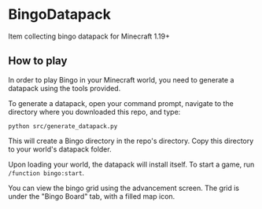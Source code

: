 # BingoDatapack

Item collecting bingo datapack for Minecraft 1.19+

## How to play

In order to play Bingo in your Minecraft world, you need to generate a datapack using the tools provided.

To generate a datapack, open your command prompt, navigate to the directory where you downloaded this repo, and type:

```console
python src/generate_datapack.py
```

This will create a Bingo directory in the repo's directory. Copy this directory to your world's datapack folder.

Upon loading your world, the datapack will install itself. To start a game, run `/function bingo:start`.

You can view the bingo grid using the advancement screen. The grid is under the "Bingo Board" tab, with a filled map icon.

